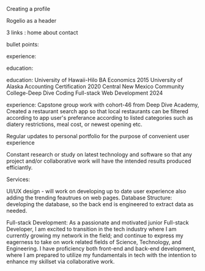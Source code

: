 Creating a profile

Rogelio as a header

3 links : home about contact


bullet points:

experience:

education:


education:
University of Hawaii-Hilo BA Economics 2015
University of Alaska Accounting Certification 2020
Central New Mexico Community College-Deep Dive Coding Full-stack Web Development 2024

experience:
Capstone group work with cohort-46 from Deep Dive Academy, Created a restaurant search app so that local restaurants can be filtered according to app user's preferance according to listed categories such as diatery restrictions, meal cost, or newest opening etc.

Regular updates to personal portfolio for the purpose of convenient user experience

Constant research or study on latest technology and software so that any project and/or collaborative work will have
the intended results produced efficiantly. 

Services:

UI/UX design - will work on developing up to date user experience also adding the trending feautrues on web pages.
Database Structure: developing the database, so the back end is engineered to extract data as needed. 

Full-stack Development: As a passionate and motivated junior Full-stack Developer, I am excited to transition in the tech industry where I am currently growing my network in the field; and continue to express my eagerness to take on work related fields of Science, Technology, and Engineering. I have proficiency both front-end and back-end development, where I am prepared to utilize my fundamentals in tech with the intention to enhance my skillset via collaborative work.  
